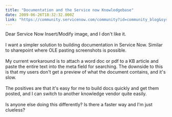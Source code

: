 ```yaml
---
title: "Documentation and the Service now Knowledgebase"
date: 2009-06-26T18:32:32.000Z
link: "https://community.servicenow.com/community?id=community_blog&sys_id=d86d6a29dbd0dbc01dcaf3231f961973"
---
```

<p>Dear Service Now Insert/Modify image, and I don't like it.<br /><br />I want a simpler solution to building documentation in Service Now. Similar to sharepoint where OLE pasting screenshots is possible.<br /><br />My current workaround is to attach a word doc or pdf to a KB article and paste the entire text into the meta field for searching. The downside to this is that my users don't get a preview of what the document contains, and it's slow.<br /><br />The positives are that it's easy for me to build docs quickly and get them posted, and I can switch to another knowledge vendor quite easily.<br /><br />Is anyone else doing this differently? Is there a faster way and I'm just clueless?</p>